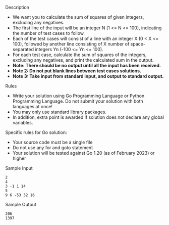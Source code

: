 Description
- We want you to calculate the sum of squares of given integers, excluding any negatives.
- The first line of the input will be an integer N (1 <= N <= 100), indicating the number of test cases to follow.
- Each of the test cases will consist of a line with an integer X (0 < X <= 100), followed by another line consisting of X number of space-separated integers Yn (-100 <= Yn <= 100).
- For each test case, calculate the sum of squares of the integers, excluding any negatives, and print the calculated sum in the output.
- __Note: There should be no output until all the input has been received.__
- __Note 2: Do not put blank lines between test cases solutions.__
- __Note 3: Take input from standard input, and output to standard output.__

Rules
- Write your solution using Go Programming Language or Python Programming Language. Do not submit your solution with both languages at once!
- You may only use standard library packages.
- In addition, extra point is awarded if solution does not declare any global variables.

Specific rules for Go solution:
- Your source code must be a single file
- Do not use any for and goto statement
- Your solution will be tested against Go 1.20 (as of February 2023) or higher

Sample Input
```
2
4
3 -1 1 14
5
9 6 -53 32 16
```
Sample Output
```
206
1397
```
